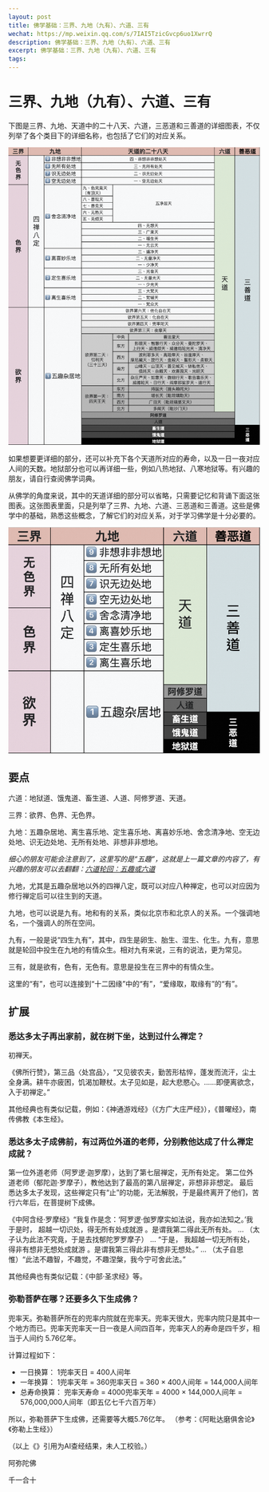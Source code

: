```yaml
---
layout: post
title: 佛学基础：三界、九地（九有）、六道、三有
wechat: https://mp.weixin.qq.com/s/7IAI5TzicGvcp6uo1XwrrQ
description: 佛学基础：三界、九地（九有）、六道、三有
excerpt: 佛学基础：三界、九地（九有）、六道、三有
tags:
---
```


# 三界、九地（九有）、六道、三有

下图是三界、九地、天道中的二十八天、六道，三恶道和三善道的详细图表，不仅列举了各个类目下的详细名称，也包括了它们的对应关系。

![三界、九地、天道中的二十八天、六道，三恶道和三善道的详细图表](https://raw.githubusercontent.com/yuqianyi1001/yuqianyi1001.github.io/master/images/2025-10-02-22-52-56.png)

如果想要更详细的部分，还可以补充下各个天道所对应的寿命，以及一日一夜对应人间的天数。地狱部分也可以再详细一些，例如八热地狱、八寒地狱等。有兴趣的朋友，请自行查阅佛学词典。

从佛学的角度来说，其中的天道详细的部分可以省略，只需要记忆和背诵下面这张图表。这张图表里面，只是列举了三界、九地、六道、三恶道和三善道。这些是佛学中的基础，熟悉这些概念，了解它们的对应关系，对于学习佛学是十分必要的。

![](https://raw.githubusercontent.com/yuqianyi1001/yuqianyi1001.github.io/master/images/2025-10-02-22-54-04.png)

## 要点

六道：地狱道、饿鬼道、畜生道、人道、阿修罗道、天道。

三界：欲界、色界、无色界。

九地：五趣杂居地、离生喜乐地、定生喜乐地、离喜妙乐地、舍念清净地、空无边处地、识无边处地、无所有处地、非想非非想地。

*细心的朋友可能会注意到了，这里写的是“五趣”，这就是上一篇文章的内容了，有兴趣的朋友可以去翻翻：[六道轮回：五趣或六道](https://mp.weixin.qq.com/s/9Z5qe-2Ts3WapePuwDUp-w)*

九地，尤其是五趣杂居地以外的四禅八定，既可以对应八种禅定，也可以对应因为修行禅定后可以往生到的天道。

九地，也可以说是九有。地和有的关系，类似北京市和北京人的关系。一个强调地名，一个强调人的所在空间。

九有，一般是说“四生九有”，其中，四生是卵生、胎生、湿生、化生。九有，意思就是轮回中投生在九地的有情众生。相对九有来说，三有的说法，更为常见。

三有，就是欲有，色有，无色有。意思是投生在三界中的有情众生。

这里的“有”，也可以连接到“十二因缘”中的“有”，“爱缘取，取缘有”的“有”。

## 扩展

### 悉达多太子再出家前，就在树下坐，达到过什么禅定？

初禅天。

《佛所行赞》，第三品〈处宫品〉，“又见彼农夫，勤苦形枯悴，蓬发而流汗，尘土全身满。耕牛亦疲困，饥渴加鞭杖。太子见如是，起大悲愍心。……即便离欲念，入于初禅定。”

其他经典也有类似记载，例如：《神通游戏经》（《方广大庄严经》），《普曜经》，南传佛教《本生经》。

### 悉达多太子成佛前，有过两位外道的老师，分别教他达成了什么禅定成就？

第一位外道老师（阿罗逻·迦罗摩），达到了第七层禅定，无所有处定。
第二位外道老师（郁陀迦·罗摩子），教他达到了最高的第八层禅定，非想非非想定。
最后悉达多太子发现，这些禅定只有“止”的功能，无法解脱，于是最终离开了他们，苦行六年后，在菩提树下成佛。

《中阿含经·罗摩经》“我复作是念：‘阿罗逻·伽罗摩实如法说，我亦如法知之。’我于是时， 超越一切识处，得无所有处成就游 。是谓我第二得此无所有处。 … （太子认为此法不究竟，于是去找郁陀罗罗摩子） … “于是， 我超越一切无所有处，得非有想非无想处成就游 。是谓我第三得此非有想非无想处。” … （太子自思惟）“此法不趣智，不趣觉，不趣涅槃，我今宁可舍此法。”

其他经典也有类似记载：《中部·圣求经》等。

### 弥勒菩萨在哪？还要多久下生成佛？

兜率天。弥勒菩萨所在的兜率内院就在兜率天。兜率天很大，兜率内院只是其中一个地方而已。兜率天兜率天一日一夜是人间四百年，兜率天人的寿命是四千岁，相当于人间约 5.76亿年。

计算过程如下：
* 一日换算： 1兜率天日 = 400人间年
* 一年换算： 1兜率天年 = 360兜率天日 = 360 × 400人间年 = 144,000人间年
* 总寿命换算： 兜率天寿命 = 4000兜率天年 = 4000 × 144,000人间年 = 576,000,000人间年（即五亿七千六百万年）

所以，弥勒菩萨下生成佛，还需要等大概5.76亿年。
（参考：《阿毗达磨俱舍论》《弥勒上生经》）

（以上《》引用为AI查经结果，未人工校验。）

阿弥陀佛

千一合十

